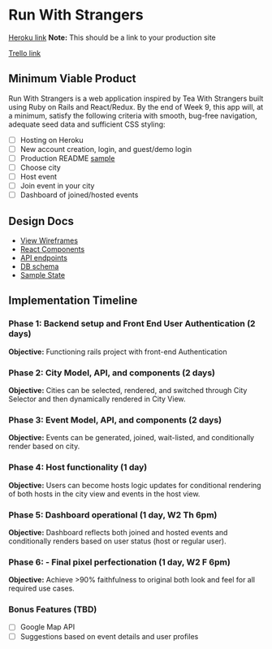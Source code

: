 # Run With Strangers

[Heroku link][heroku] **Note:** This should be a link to your production site

[Trello link][trello]

[heroku]: http://www.herokuapp.com
[trello]: TODO

## Minimum Viable Product

Run With Strangers is a web application inspired by Tea With Strangers built using Ruby on Rails
and React/Redux.  By the end of Week 9, this app will, at a minimum, satisfy the
following criteria with smooth, bug-free navigation, adequate seed data and
sufficient CSS styling:

- [ ] Hosting on Heroku
- [ ] New account creation, login, and guest/demo login
- [ ] Production README [sample](docs/production_readme.md)
- [ ] Choose city
- [ ] Host event
- [ ] Join event in your city
- [ ] Dashboard of joined/hosted events

## Design Docs
* [View Wireframes][wireframes]
* [React Components][components]
* [API endpoints][api-endpoints]
* [DB schema][schema]
* [Sample State][sample-state]

[wireframes]: docs/wireframes
[components]: component-hierarchy.md
[sample-state]: sample-state.md
[api-endpoints]: api-endpoints.md
[schema]: schema.md

## Implementation Timeline

### Phase 1: Backend setup and Front End User Authentication (2 days)

**Objective:** Functioning rails project with front-end Authentication

### Phase 2: City Model, API, and components (2 days)

**Objective:** Cities can be selected, rendered, and switched through City Selector and then dynamically rendered in City View.

### Phase 3: Event Model, API, and components (2 days)

**Objective:** Events can be generated, joined, wait-listed, and conditionally render based on city.

### Phase 4: Host functionality (1 day)

**Objective:** Users can become hosts logic updates for conditional rendering of both hosts in the city view and events in the host view.

### Phase 5: Dashboard operational (1 day, W2 Th 6pm)

**Objective:** Dashboard reflects both joined and hosted events and conditionally renders based on user status (host or regular user).

### Phase 6: - Final pixel perfectionation (1 day, W2 F 6pm)

**Objective:** Achieve >90% faithfulness to original both look and feel for all required use cases.

### Bonus Features (TBD)
- [ ] Google Map API
- [ ] Suggestions based on event details and user profiles
